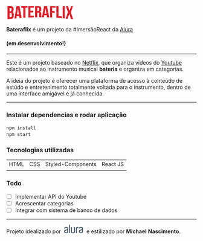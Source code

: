 
<img src="./src/assets/img/logo.png" style="width: 180px; display: flex; justify-content: center;">


**Bateraflix** é um projeto da #ImersãoReact da [Alura](https://www.alura.com.br/)

#### (em desenvolvimento!)

<hr>

Este é um projeto baseado no [Netflix](https://www.netflix.com/), que organiza vídeos do [Youtube](https://www.youtube.com/) relacionados ao instrumento musical **bateria** e organiza em categorias.

A ideia do projeto é oferecer uma plataforma de acesso à conteúdo de estúdo e entretenimento totalmente voltada para o instrumento, dentro de uma interface amigável e já conhecida.

<hr>

### Instalar dependencias e rodar aplicação

````javascript
npm install
npm start
````


### Tecnologias utilizadas

<table>
<tr>
<td>HTML</td>
<td>CSS</td>
<td>Styled-Components</td>
<td>React JS</td>
</tr>
<tr>
<td></td>
<td></td>
<td></td>
<td></td>
</tr>
</table>

### Todo

* [ ] Implementar API do Youtube 
* [ ] Acrescentar categorias
* [ ] Integrar com sistema de banco de dados

<hr>

Projeto idealizado por <img src="./public/alura-logo.svg" style="width: 50px; margin: 0 5px"> e estilizado por **Michael** **Nascimento**.